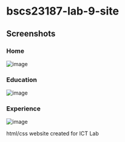 # bscs23187-lab-9-site
## **Screenshots**
### Home
![image](https://github.com/ALUKACHUMAR/bscs23187-lab-9-site/assets/148855475/7fe918be-f4b3-4a3b-a04c-a665bc7a201b)
### Education
![image](https://github.com/ALUKACHUMAR/bscs23187-lab-9-site/assets/148855475/71a2b695-7e97-4335-a3d5-dd870fb79671)
### Experience
![image](https://github.com/ALUKACHUMAR/bscs23187-lab-9-site/assets/148855475/1c2c0baa-c187-4982-9c9b-42c3fc64cb74)

html/css website created for ICT Lab 
